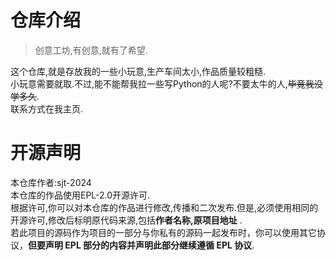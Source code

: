 # 仓库介绍
> 创意工坊,有创意,就有了希望.

这个仓库,就是存放我的一些小玩意,生产车间太小,作品质量较粗糙.  
小玩意需要就取.不过,能不能帮我拉一些写Python的人呢?不要太牛的人,~~毕竟我没学多久~~.  
联系方式在我主页.

# 开源声明
本仓库作者:sjt-2024  
本仓库的作品使用EPL-2.0开源许可.  
根据许可,你可以对本仓库的作品进行修改,传播和二次发布.但是,必须使用相同的开源许可,修改后标明原代码来源,包括**作者名称,原项目地址** .  
若此项目的源码作为项目的一部分与你私有的源码一起发布时，你可以使用其它协议，**但要声明 EPL 部分的内容并声明此部分继续遵循 EPL 协议**.
